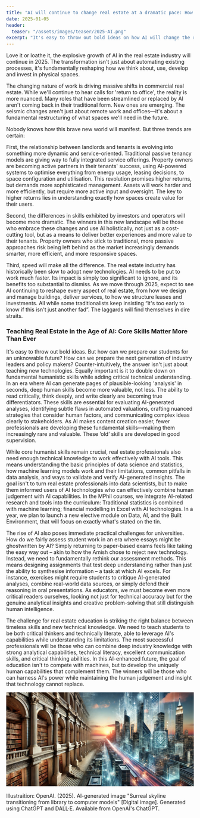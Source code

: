 ```yaml
---
title: "AI will continue to change real estate at a dramatic pace: How to prepare our students for an unknowable future?"
date: 2025-01-05
header:
  teaser: "/assets/images/teaser/2025-AI.png"
excerpt: "It's easy to throw out bold ideas on how AI will change the real estate industry for good. But how can we prepare our students for an unknowable future? How can we prepare the next generation of industry leaders and policy makers? Counter-intuitively, the answer isn't just about teaching new technologies. Equally important is it to double down on fundamental humanistic skills while adding critical technical understanding. In an era where AI can generate pages of plausible-looking 'analysis' in seconds, deep human skills become more valuable, not less. The ability to read critically, think deeply, and write clearly are becoming true differentiators."
---
```



Love it or loathe it, the explosive growth of AI in the real estate industry will continue in 2025. The transformation isn't just about automating existing processes, it's fundamentally reshaping how we think about, use, develop and invest in physical spaces.

The changing nature of work is driving massive shifts in commercial real estate. While we'll continue to hear calls for 'return to office', the reality is more nuanced. Many roles that have been streamlined or replaced by AI aren't coming back in their traditional form. New ones are emerging. The seismic changes aren't just about remote work and offices—it's about a fundamental restructuring of what spaces we'll need in the future.

Nobody knows how this brave new world will manifest. But three trends are certain:

First, the relationship between landlords and tenants is evolving into something more dynamic and service-oriented. Traditional passive tenancy models are giving way to fully integrated service offerings. Property owners are becoming active partners in their tenants' success, using AI-powered systems to optimise everything from energy usage, leasing decisions, to space configuration and utilisation. This revolution promises higher returns, but demands more sophisticated management. Assets will work harder and more efficiently, but require more active input and oversight. The key to higher returns lies in understanding exactly how spaces create value for their users. 

Second, the differences in skills exhibited by investors and operators will become more dramatic. The winners in this new landscape will be those who embrace these changes and use AI holistically, not just as a cost-cutting tool, but as a means to deliver better experiences and more value to their tenants. Property owners who stick to traditional, more passive approaches risk being left behind as the market increasingly demands smarter, more efficient, and more responsive spaces. 

Third, speed will make all the difference. The real estate industry has historically been slow to adopt new technologies. AI needs to be put to work much faster. Its impact is simply too significant to ignore, and its benefits too substantial to dismiss. As we move through 2025, expect to see AI continuing to reshape every aspect of real estate, from how we design and manage buildings, deliver services, to how we structure leases and investments. All while some traditionalists keep insisting “it's too early to know if this isn't just another fad”. The laggards will find themselves in dire straits. 

### Teaching Real Estate in the Age of AI: Core Skills Matter More Than Ever

It's easy to throw out bold ideas. But how can we prepare our students for an unknowable future? How can we prepare the next generation of industry leaders and policy makers? Counter-intuitively, the answer isn't just about teaching new technologies. Equally important is it to double down on fundamental humanistic skills while adding critical technical understanding.
In an era where AI can generate pages of plausible-looking 'analysis' in seconds, deep human skills become more valuable, not less. The ability to read critically, think deeply, and write clearly are becoming true differentiators. These skills are essential for evaluating AI-generated analyses, identifying subtle flaws in automated valuations, crafting nuanced strategies that consider human factors, and communicating complex ideas clearly to stakeholders. As AI makes content creation easier, fewer professionals are developing these fundamental skills—making them increasingly rare and valuable. These ‘old’ skills are developed in good supervision. 

While core humanist skills remain crucial, real estate professionals also need enough technical knowledge to work effectively with AI tools. This means understanding the basic principles of data science and statistics, how machine learning models work and their limitations, common pitfalls in data analysis, and ways to validate and verify AI-generated insights. The goal isn't to turn real estate professionals into data scientists, but to make them informed users of AI technologies who can effectively combine human judgement with AI capabilities. In the MPhil courses, we integrate AI-related research and tools into the curriculum: Traditional statistics is combined with machine learning; financial modelling in Excel with AI technologies. In a year, we plan to launch a new elective module on Data, AI, and the Built Environment, that will focus on exactly what's stated on the tin.

The rise of AI also poses immediate practical challenges for universities. How do we fairly assess student work in an era where essays might be ghostwritten by AI? Simply returning to paper-based exams feels like taking the easy way out – akin to how the Amish chose to reject new technology. Instead, we need to fundamentally rethink our assessment methods. This means designing assignments that test deep understanding rather than just the ability to synthesise information – a task at which AI excels. For instance, exercises might require students to critique AI-generated analyses, combine real-world data sources, or simply defend their reasoning in oral presentations. As educators, we must become even more critical readers ourselves, looking not just for technical accuracy but for the genuine analytical insights and creative problem-solving that still distinguish human intelligence.

The challenge for real estate education is striking the right balance between timeless skills and new technical knowledge. We need to teach students to be both critical thinkers and technically literate, able to leverage AI's capabilities while understanding its limitations. The most successful professionals will be those who can combine deep industry knowledge with strong analytical capabilities, technical literacy, excellent communication skills, and critical thinking abilities. In this AI-enhanced future, the goal of education isn't to compete with machines, but to develop the uniquely human capabilities that complement them. The winners will be those who can harness AI's power while maintaining the human judgement and insight that technology cannot replace.

<img src='/assets/images/teaser/2025-AI.png'>

Illustraition: OpenAI. (2025). AI-generated image "Surreal skyline transitioning from library to computer models" [Digital image]. Generated using ChatGPT and DALL·E. Available from OpenAI's ChatGPT.
